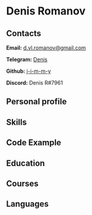 # Denis Romanov

## Contacts
**Email:** [d.vl.romanov@gmail.com](mailto:d.vl.romanov@gmail.com)

**Telegram:** [Denis](https://t.me/jimmy749)

**Github:** [j-i-m-m-y](https://github.com/j-i-m-m-y "https://github.com/j-i-m-m-y")

**Discord:** Denis R#7961

## Personal profile

## Skills

## Code Example

## Education

## Courses

## Languages
